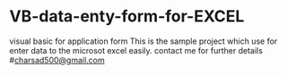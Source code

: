 # VB-data-enty-form-for-EXCEL
visual basic for application form
This is the sample project which use for enter data to the microsot excel easily.
contact me for further details 
#charsad500@gmail.com
